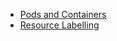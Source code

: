 * [Pods and Containers](pods-and-containers/01-pods-and-containers)
* [Resource Labelling](resource/labelling/01-resource-labelling)
